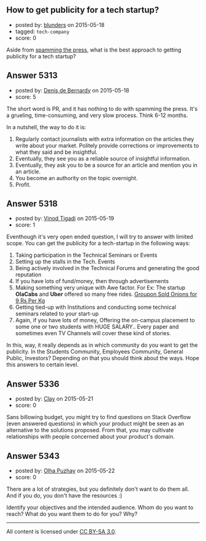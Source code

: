 ## How to get publicity for a tech startup?

- posted by: [blunders](https://stackexchange.com/users/216182/blunders) on 2015-05-18
- tagged: `tech-company`
- score: 0

Aside from [spamming the press](http://gizmodo.com/5830076/how-i-made-a-15-year-old-app-developer-cry), what is the best approach to getting publicity for a tech startup?


## Answer 5313

- posted by: [Denis de Bernardy](https://stackexchange.com/users/182468/denis-de-bernardy) on 2015-05-18
- score: 5

The short word is PR, and it has nothing to do with spamming the press. It's a grueling, time-consuming, and very slow process. Think 6-12 months.

In a nutshell, the way to do it is:

1. Regularly contact journalists with extra information on the articles they write about your market. Politely provide corrections or improvements to what they said and be insightful.
2. Eventually, they see you as a reliable source of insightful information.
3. Eventually, they ask you to be a source for an article and mention you in an article.
4. You become an authority on the topic overnight.
5. Profit.


## Answer 5318

- posted by: [Vinod Tigadi](https://stackexchange.com/users/6152446/vinod-tigadi) on 2015-05-19
- score: 1

<p>Eventhough it's very open ended question, I will try to answer with limited scope. You can get the publicity for a tech-startup in the following ways:</p>

<ol>
<li>Taking participation in the Technical Seminars or Events</li>
<li>Setting up the stalls in the Tech. Events</li>
<li>Being actively involved in the Technical Forums and generating the good reputation</li>
<li>If you have lots of fund/money, then through advertisements</li>
<li>Making something very unique with Awe factor. For Ex: The startup <strong>OlaCabs</strong> and <strong>Uber</strong> offered so many free rides. <a href="http://www.groupon.co.in/deals/shopping/Groupon-India-Onion/408055" rel="nofollow">Groupon Sold Onions for 9 Rs Per Kg</a></li>
<li>Getting tied-up with Institutions and conducting some technical seminars related to your start-up</li>
<li>Again, if you have lots of money, Offering the on-campus placement to some one or two students with HUGE SALARY.. Every paper and sometimes even TV Channels will cover these kind of stories. </li>
</ol>

<p>In this, way, it really depends as in which community do you want to get the publicity. In the Students Community, Employees Community, General Public, Investors? Depending on that you should think about the ways.
Hope this answers to certain level.</p>



## Answer 5336

- posted by: [Clay](https://stackexchange.com/users/1596720/clay) on 2015-05-21
- score: 0

Sans billowing budget, you might try to find questions on Stack Overflow (even answered questions) in which your product might be seen as an alternative to the solutions proposed.  From that, you may cultivate relationships with people concerned about your product's domain.


## Answer 5343

- posted by: [Olha Puzhay](https://stackexchange.com/users/1161515/olha-puzhay) on 2015-05-22
- score: 0

There are a lot of strategies, but you definitely don't want to do them all. And if you do, you don't have the resources :)

Identify your objectives and the intended audience. Whom do you want to reach? What do you want them to do for you? Why?



---

All content is licensed under [CC BY-SA 3.0](https://creativecommons.org/licenses/by-sa/3.0/).
